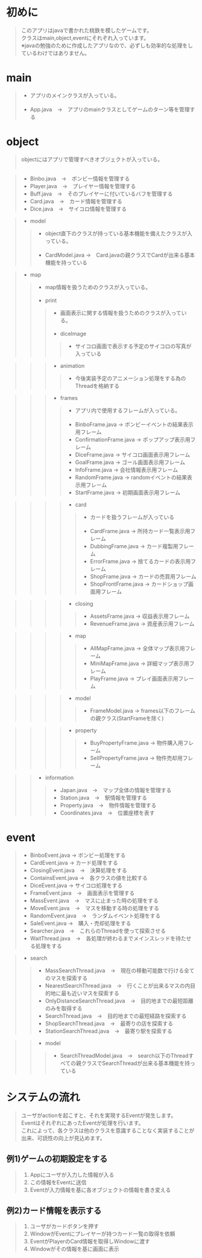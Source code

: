 # 初めに
> このアプリはjavaで書かれた桃鉄を模したゲームです。<br>
> クラスはmain,object,eventにそれぞれ入っています。<br>
> ※javaの勉強のために作成したアプリなので、必ずしも効率的な処理をしているわけではありません。<br>

# main
> * アプリのメインクラスが入っている。<br><br>
> * App.java　→　アプリのmainクラスとしてゲームのターン等を管理する

# object
> objectにはアプリで管理すべきオブジェクトが入っている。<br><br>

> * Binbo.java　→　ボンビー情報を管理する
> * Player.java　→　プレイヤー情報を管理する
> * Buff.java　→　そのプレイヤーに付いているバフを管理する
> * Card.java　→　カード情報を管理する
> * Dice.java　→　サイコロ情報を管理する

> * model
>> * object直下のクラスが持っている基本機能を備えたクラスが入っている。<br><br>
>> * CardModel.java →　Card.javaの親クラスでCardが出来る基本機能を持っている

> * map
>> * map情報を扱うためのクラスが入っている。<br><br>
>> * print
>>> * 画面表示に関する情報を扱うためのクラスが入っている。<br><br>
>>> * diceImage
>>>> * サイコロ画面で表示する予定のサイコロの写真が入っている<br>

>>> * animation
>>>> * 今後実装予定のアニメーション処理をする為のThreadを格納する

>>> * frames
>>>> * アプリ内で使用するフレームが入っている。<br><br>
>>>> * BinboFrame.java → ボンビーイベントの結果表示用フレーム
>>>> * ConfirmationFrame.java → ポップアップ表示用フレーム
>>>> * DiceFrame.java → サイコロ画面表示用フレーム
>>>> * GoalFrame.java → ゴール画面表示用フレーム
>>>> * InfoFrame.java → 会社情報表示用フレーム
>>>> * RandomFrame.java → randomイベントの結果表示用フレーム
>>>> * StartFrame.java → 初期画面表示用フレーム

>>>> * card
>>>>> * カードを扱うフレームが入っている<br><br>
>>>>> * CardFrame.java → 所持カード一覧表示用フレーム
>>>>> * DubbingFrame.java → カード複製用フレーム
>>>>> * ErrorFrame.java → 捨てるカードの表示用フレーム
>>>>> * ShopFrame.java → カードの売買用フレーム
>>>>> * ShopFrontFrame.java → カードショップ画面用フレーム

>>>> * closing
>>>>> * AssetsFrame.java → 収益表示用フレーム
>>>>> * RevenueFrame.java → 資産表示用フレーム

>>>> * map
>>>>> * AllMapFrame.java → 全体マップ表示用フレーム
>>>>> * MiniMapFrame.java → 詳細マップ表示用フレーム
>>>>> * PlayFrame.java → プレイ画面表示用フレーム

>>>> * model
>>>>> * FrameModel.java → frames以下のフレームの親クラス(StartFrameを除く)

>>>> * property
>>>>> * BuyPropertyFrame.java → 物件購入用フレーム
>>>>> * SellPropertyFrame.java → 物件売却用フレーム

>> * information
>>> * Japan.java　→　マップ全体の情報を管理する
>>> * Station.java　→　駅情報を管理する
>>> * Property.java　→　物件情報を管理する
>>> * Coordinates.java　→　位置座標を表す

# event
> * BinboEvent.java → ボンビー処理をする
> * CardEvent.java → カード処理をする
> * ClosingEvent.java　→　決算処理をする
> * ContainsEvent.java →　各クラスの値を比較する
> * DiceEvent.java → サイコロ処理をする
> * FrameEvent.java　→　画面表示を管理する
> * MassEvent.java　→　マスに止まった時の処理をする
> * MoveEvent.java　→　マスを移動する時の処理をする
> * RandomEvent.java　→　ランダムイベント処理をする
> * SaleEvent.java →　購入・売却処理をする
> * Searcher.java　→　これらのThreadを使って探索させる
> * WaitThread.java　→　各処理が終わるまでメインスレッドを待たせる処理をする

> * search
>> * MassSearchThread.java　→　現在の移動可能数で行ける全てのマスを探索する
>> * NearestSearchThread.java　→　行くことが出来るマスの内目的地に最も近いマスを探索する
>> * OnlyDistanceSearchThread.java　→　目的地までの最短距離のみを取得する
>> * SearchThread.java　→　目的地までの最短経路を探索する
>> * ShopSearchThread.java　→　最寄りの店を探索する
>> * StationSearchThread.java　→　最寄り駅を探索する

>> * model
>>> * SearchThreadModel.java　→　search以下のThreadすべての親クラスでSearchThreadが出来る基本機能を持っている

# システムの流れ
> ユーザがactionを起こすと、それを実現するEventが発生します。<br>
> EventはそれぞれにあったEventが処理を行います。<br>
> これによって、各クラスは他のクラスを意識することなく実装することが出来、可読性の向上が見込めます。<br>

## 例1)ゲームの初期設定をする
> 1) Appにユーザが入力した情報が入る
> 2) この情報をEventに送信
> 3) Eventが入力情報を基に各オブジェクトの情報を書き変える

## 例2)カード情報を表示する
> 1) ユーザがカードボタンを押す
> 2) WindowがEventにプレイヤーが持つカード一覧の取得を依頼
> 3) EventがPlayerのCard情報を取得しWindowに渡す
> 4) Windowがその情報を基に画面に表示
